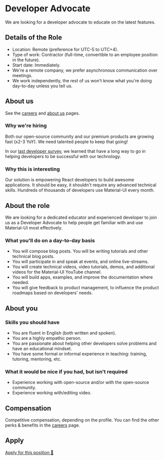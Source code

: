 # Developer Advocate

<p class="description">We are looking for a developer advocate to educate on the latest features.</p>

## Details of the Role

- Location: Remote (preference for UTC-5 to UTC+4).
- Type of work: Contractor (full-time, convertible to an employee position in the future).
- Start date: Immediately.
- We're a remote company, we prefer asynchronous communication over meetings.
- We work independently, the rest of us won't know what you're doing day-to-day unless you tell us.

## About us

See the [careers](/company/careers/) and [about us](https://next.material-ui.com/branding/about/) pages.

### Why we're hiring

Both our open-source community and our premium products are growing fast (x2-3 YoY).
We need talented people to keep that going!

In our [last developer survey](/blog/2020-developer-survey-results/#5-how-can-we-improve-material-ui-for-you), we learned that have a long way to go in helping developers to be successful with our technology.

### Why this is interesting

Our solution is empowering React developers to build awesome applications. It should be easy, it shouldn't require any advanced technical skills. Hundreds of thousands of developers use Material-UI every month.

## About the role

We are looking for a dedicated educator and experienced developer to join us as a Developer Advocate to help people get familiar with and use Material-UI most effectively.

### What you'll do on a day-to-day basis

- You will compose blog posts. You will be writing tutorials and other technical blog posts.
- You will participate in and speak at events, and online live-streams.
- You will create technical videos, video tutorials, demos, and additional videos for the Material-UI YouTube channel.
- You will build apps, examples, and improve the documentation where needed.
- You will give feedback to product management, to influence the product roadmaps based on developers' needs.

## About you

### Skills you should have

- You are fluent in English (both written and spoken).
- You are a highly empathic person.
- You are passionate about helping other developers solve problems and have an educational mindset.
- You have some formal or informal experience in teaching: training, tutoring, mentoring, etc.

### What it would be nice if you had, but isn't required

- Experience working with open-source and/or with the open-source community.
- Experience working with/editing video.

## Compensation

Competitive compensation, depending on the profile. You can find the other perks & benefits in the [careers](/company/careers/#perks-amp-benefits) page.

## Apply

[Apply for this position 📮](https://airtable.com/shrdqo1Z6srZXGcvh?prefill_Applying+for=Developer%20Advocate)
